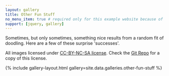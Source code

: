 ```yaml
---
layout: gallery
title: Other Fun Stuff
no_menu_item: true # required only for this example website because of menu construction
support: [jquery, gallery]
---
```


Sometimes, but only sometimes, something nice results from a random fit of doodling. Here are a few of these surprise 'successes'.

All images licensed under [CC-BY-NC-SA license][license]. Check the [Git Repo][repo] for a copy of this license.

{% include gallery-layout.html gallery=site.data.galleries.other-fun-stuff %}

[license]: http://creativecommons.org/licenses/by-nc-sa/4.0/
[repo]: https://github.com/aenneb/aenneb.github.io
